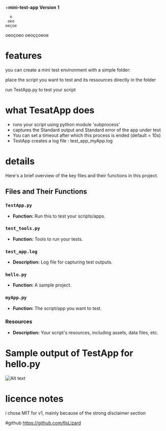 +**mini-test-app**
**Version**
**1**

      o
     oeo
    oeçoe
   oeoçoeo
  oeoççoeoe



# features

you can create a mini test environment with a simple folder:

place the script you want to test and its ressources directly in the folder

run TestApp.py to test your script 

# what TesatApp does

- runs your script using python module 'subprocess'
- captures the Standard output and Standard error  of the app under test
- You can set a timeout after which this process is ended (default = 10s)
- TestApp creates a log file : test_app_myApp.log

# details

Here's a brief overview of the key files and their functions in this project.

## Files and Their Functions

### `TestApp.py`
- **Function:** Run this to test your scripts/apps.

### `test_tools.py`
- **Function:** Tools to run your tests.

### `test_app.log`
- **Description:** Log file for capturing test outputs.

### `hello.py`
- **Function:** A sample project.

### `myApp.py`
- **Function:** The script/app you want to test.

### Resources
- **Description:** Your script's resources, including assets, data files, etc.






# Sample output of TestApp for hello.py
![Alt text]([URL_to_image](https://github.com/tlsLizard/mini-test-app/blob/main/test_app_hello_log_file.png) "test_app_hello.log")

# licence notes
i chose MIT for v1, mainly because of the strong disclaimer section

#github
https://github.com/tlsLizard
 
